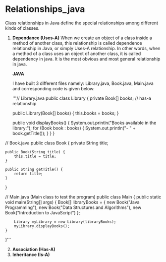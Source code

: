 # Relationships_java
Class relationships in Java define the special relationships among different kinds of classes.
1) **Dependance (Uses-A)**
   When we create an object of a class inside a method of another class, this relationship is called dependence relationship in Java, or simply Uses-A relationship.
   In other words, when a method of a class uses an object of another class, it is called dependency in java. It is the most obvious and most general relationship in java.

   **JAVA**
   
   I have built 3 different files namely:  Library.java, Book.java, Main.java and corresponding code is given below:
   
   '''// Library.java
    public class Library {
    private Book[] books; // has-a relationship

    public Library(Book[] books) {
        this.books = books;
    }

    public void displayBooks() {
        System.out.println("Books available in the library:");
        for (Book book : books) {
            System.out.println("- " + book.getTitle());
        }
    }
}

// Book.java
public class Book {
    private String title;

    public Book(String title) {
        this.title = title;
    }

    public String getTitle() {
        return title;
    }
}

// Main.java (Main class to test the program)
public class Main {
    public static void main(String[] args) {
        Book[] libraryBooks = {
            new Book("Java Programming"),
            new Book("Data Structures and Algorithms"),
            new Book("Introduction to JavaScript")
        };

        Library myLibrary = new Library(libraryBooks);
        myLibrary.displayBooks();
    }
}'''
    
2) **Association (Has-A)**
4) **Inheritance (Is-A)**
   
